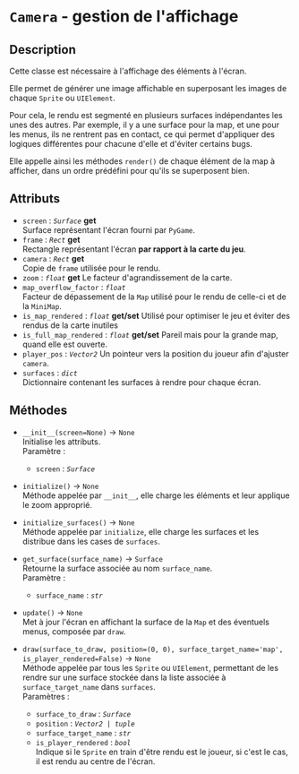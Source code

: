 # `Camera` - gestion de l'affichage
## Description
Cette classe est nécessaire à l'affichage des éléments à l'écran.

Elle permet de générer une image affichable en superposant les images de chaque `Sprite` ou `UIElement`.

Pour cela, le rendu est segmenté en plusieurs surfaces indépendantes les unes des autres. Par exemple, il y a une surface pour la map, et une pour les menus, ils ne rentrent pas en contact, ce qui permet d'appliquer des logiques différentes pour chacune d'elle et d'éviter certains bugs.

Elle appelle ainsi les méthodes `render()` de chaque élément de la map à afficher, dans un ordre prédéfini pour qu'ils se superposent bien.

## Attributs
- `screen` : *`Surface`* **get** \
  Surface représentant l'écran fourni par `PyGame`.
- `frame` : *`Rect`* **get** \
  Rectangle représentant l'écran __par rapport à la carte du jeu__.
- `camera` : *`Rect`* **get** \
  Copie de `frame` utilisée pour le rendu.
- `zoom` : *`float`* **get**
  Le facteur d'agrandissement de la carte.
- `map_overflow_factor` : *`float`* \
  Facteur de dépassement de la `Map` utilisé pour le rendu de celle-ci et de la `MiniMap`.
- `is_map_rendered` : *`float`* **get/set**
  Utilisé pour optimiser le jeu et éviter des rendus de la carte inutiles
- `is_full_map_rendered` : *`float`* **get/set**
  Pareil mais pour la grande map, quand elle est ouverte.
- `player_pos` : *`Vector2`*
  Un pointeur vers la position du joueur afin d'ajuster `camera`.
- `surfaces` : *`dict`* \
  Dictionnaire contenant les surfaces à rendre pour chaque écran.

## Méthodes
- `__init__(screen=None)` &rarr; `None` \
  Initialise les attributs. \
  Paramètre :
  * `screen` : *`Surface`*

- `initialize()` &rarr; `None` \
  Méthode appelée par `__init__`, elle charge les éléments et leur applique le zoom approprié.

- `initialize_surfaces()` &rarr; `None` \
  Méthode appelée par `initialize`, elle charge les surfaces et les distribue dans les cases de `surfaces`.

- `get_surface(surface_name)` &rarr; `Surface` \
  Retourne la surface associée au nom `surface_name`. \
  Paramètre :
  * `surface_name` : *`str`*

- `update()` &rarr; `None` \
  Met à jour l'écran en affichant la surface de la `Map` et des éventuels menus, composée par `draw`.

- `draw(surface_to_draw, position=(0, 0), surface_target_name='map', is_player_rendered=False)` &rarr; `None` \
  Méthode appelée par tous les `Sprite` ou `UIElement`, permettant de les rendre sur une surface stockée dans la liste 
  associée à `surface_target_name` dans `surfaces`. \
  Paramètres :
  * `surface_to_draw` : *`Surface`*
  * `position` : *`Vector2 | tuple`*
  * `surface_target_name` : *`str`*
  * `is_player_rendered` : *`bool`* \
    Indique si le `Sprite` en train d'être rendu est le joueur, si c'est le cas, il est rendu au centre de l'écran.
